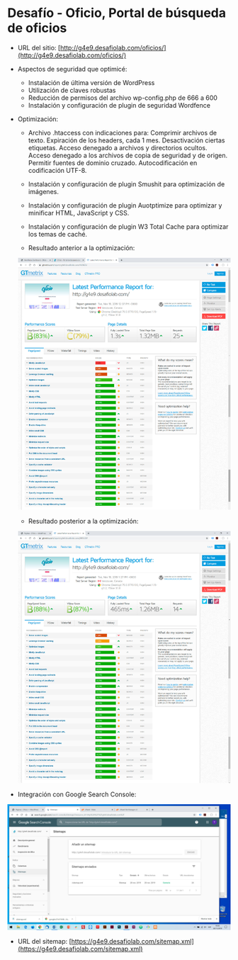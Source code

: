 # Desafío - Oficio, Portal de búsqueda de oficios

- URL del sitio: [http://g4e9.desafiolab.com/oficios/](http://g4e9.desafiolab.com/oficios/)

- Aspectos de seguridad que optimicé:
	- Instalación de última versión de WordPress
	- Utilización de claves robustas
	- Reducción de permisos del archivo wp-config.php de 666	a 600
	- Instalación y configuración de plugin de seguridad Wordfence

- Optimización:
	- Archivo .htaccess con indicaciones para:
		Comprimir archivos de texto.
		Expiración de los headers, cada 1 mes.
		Desactivación ciertas etiquetas.
		Acceso denegado a archivos y directorios ocultos.
		Acceso denegado a los archivos de copia de seguridad y de origen.
		Permitir fuentes de dominio cruzado.
		Autocodificación en codificación UTF-8.
	- Instalación y configuración de plugin Smushit para optimización de imágenes.
	- Instalación y configuración de plugin Auotptimize para optimizar y minificar HTML, JavaScript y CSS.
	- Instalación y configuración de plugin W3 Total Cache para optimizar los temas de caché.

	- Resultado anterior a la optimización:

	![](images/GTmetrix-inicio.jpg)

	- Resultado posterior a la optimización:

	![](images/GTmetrix-final.jpg)

- Integración con Google Search Console:

![](images/search-console.jpg)

- URL del sitemap: [https://g4e9.desafiolab.com/sitemap.xml](https://g4e9.desafiolab.com/sitemap.xml)
